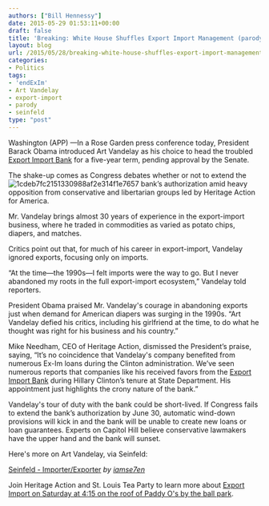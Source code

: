 ```yaml
---
authors: ["Bill Hennessy"]
date: 2015-05-29 01:53:11+00:00
draft: false
title: 'Breaking: White House Shuffles Export Import Management (parody)'
layout: blog
url: /2015/05/28/breaking-white-house-shuffles-export-import-management-parody/
categories:
- Politics
tags:
- 'endExIm'
- Art Vandelay
- export-import
- parody
- seinfeld
type: "post"
---
```


Washington (APP) —In a Rose Garden press conference today, President Barack Obama introduced Art Vandelay as his choice to head the troubled [Export Import Bank](https://hennessysview.com/2015/05/27/come-to-export-import-speaking-and-gathering-this-saturday-at-paddy-os/) for a five-year term, pending approval by the Senate.

The shake-up comes as Congress debates whether or not to extend the ![1cdeb7fc2151330988af2e314f1e7657](https://hennessysview.com/wp-content/uploads/2015/05/1cdeb7fc2151330988af2e314f1e7657-264x300.jpg)
bank’s authorization amid heavy opposition from conservative and libertarian groups led by Heritage Action for America.

Mr. Vandelay brings almost 30 years of experience in the export-import business, where he traded in commodities as varied as potato chips, diapers, and matches.

Critics point out that, for much of his career in export-import, Vandelay ignored exports, focusing only on imports.

“At the time—the 1990s—I felt imports were the way to go. But I never abandoned my roots in the full export-import ecosystem,” Vandelay told reporters.

President Obama praised Mr. Vandelay's courage in abandoning exports just when demand for American diapers was surging in the 1990s. “Art Vandelay defied his critics, including his girlfriend at the time, to do what he thought was right for his business and his country.”

Mike Needham, CEO of Heritage Action, dismissed the President’s praise, saying, “It’s no coincidence that Vandelay's company benefited from numerous Ex-Im loans during the Clinton administration. We’ve seen numerous reports that companies like his received favors from the [Export Import Bank](https://hennessysview.com/2015/05/27/come-to-export-import-speaking-and-gathering-this-saturday-at-paddy-os/) during Hillary Clinton’s tenure at State Department. His appointment just highlights the crony nature of the bank.”

Vandelay's tour of duty with the bank could be short-lived. If Congress fails to extend the bank’s authorization by June 30, automatic wind-down provisions will kick in and the bank will be unable to create new loans or loan guarantees. Experts on Capitol Hill believe conservative lawmakers have the upper hand and the bank will sunset.

Here's more on Art Vandelay, via Seinfeld:



[Seinfeld - Importer/Exporter](https://www.dailymotion.com/video/xdcs17_seinfeld-importer-exporter_shortfilms) _by [iamse7en](https://www.dailymotion.com/iamse7en)_

Join Heritage Action and St. Louis Tea Party to learn more about [Export Import on Saturday at 4:15 on the roof of Paddy O's by the ball park](https://hennessysview.com/2015/05/27/come-to-export-import-speaking-and-gathering-this-saturday-at-paddy-os/).
